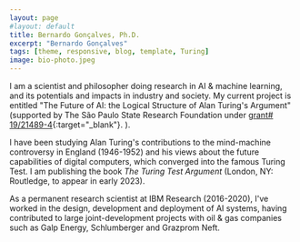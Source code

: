 ```yaml
---
layout: page
#layout: default
title: Bernardo Gonçalves, Ph.D.
excerpt: "Bernardo Gonçalves"
tags: [theme, responsive, blog, template, Turing]
image: bio-photo.jpeg
---
```


I am a scientist and philosopher doing research in AI & machine learning, and its potentials and impacts in industry and society. My current project is entitled "The Future of AI: the Logical Structure of Alan Turing's Argument" (supported by The São Paulo State Research Foundation under [grant# 19/21489-4](http://bv.fapesp.br/en/bolsas/191927/the-future-of-artificial-intelligence-the-logical-structure-of-alan-turings-argument/){:target="_blank"}.
). 

I have been studying Alan Turing's contributions to the mind-machine controversy in England (1946-1952) and his views about the future capabilities of digital computers, which converged into the famous Turing Test. I am publishing the book _The Turing Test Argument_ (London, NY: Routledge, to appear in early 2023). 

As a permanent research scientist at IBM Research (2016-2020), I've worked in the design, development and deployment of AI systems, having contributed to large joint-development projects with oil & gas companies such as Galp Energy, Schlumberger and Grazprom Neft. 


